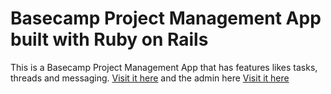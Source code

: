 # Basecamp Project Management App built with Ruby on Rails

This is a Basecamp Project Management App that has features likes tasks, threads and messaging.
[Visit it here](https://mighty-lowlands-56246.herokuapp.com/) and the admin here [Visit it here](https://mighty-lowlands-56246.herokuapp.com/admin)
